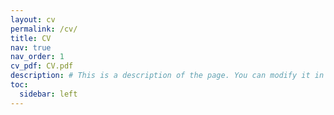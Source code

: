 ```yaml
---
layout: cv
permalink: /cv/
title: CV
nav: true
nav_order: 1
cv_pdf: CV.pdf
description: # This is a description of the page. You can modify it in '_pages/cv.md'. You can also change or remove the top pdf download button.
toc:
  sidebar: left
---
```

